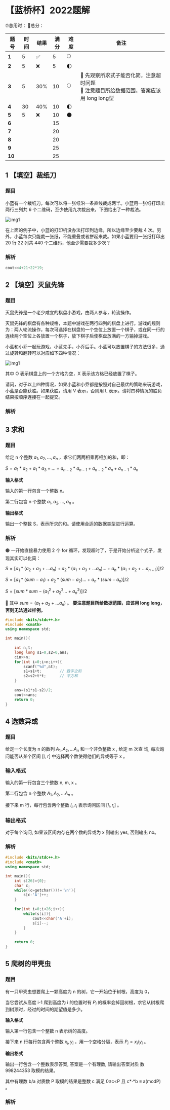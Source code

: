 # 【蓝桥杯】2022题解


⏰总用时：			🎯总分：

| 题号   | 时间 | 结果 | 满分 | 难度 | 备注                                                         |
| ------ | ---- | ---- | ---- | ---- | ------------------------------------------------------------ |
| **1**  | 5    | ✅    | 5    | 🌕    |                                                              |
| **2**  | 5    | ❌    | 5    | 🌓    |                                                              |
| **3**  | 5    | 30%  | 10   | 🌕    | 🔸 先观察所求式子能否化简，注意超时问题<br/>🔸 注意题目所给数据范围，答案应该用 long long型 |
| **4**  | 30   | 40%  | 10   | 🌓    |                                                              |
| **5**  | 5    | ❌    | 10   | 🌑    |                                                              |
| **6**  |      |      | 15   |      |                                                              |
| **7**  |      |      | 20   |      |                                                              |
| **8**  |      |      | 20   |      |                                                              |
| **9**  |      |      | 25   |      |                                                              |
| **10** |      |      | 25   |      |                                                              |

## 1 【填空】裁纸刀

### 题目

小蓝有一个裁纸刀，每次可以将一张纸沿一条直线裁成两半。小蓝用一张纸打印出两行三列共 6 个二维码，至少使用九次裁出来，下图给出了一种裁法。

![img1](/img/蓝桥杯/2.png)

在上面的例子中，小蓝的打印机没办法打印到边缘，所以边缘至少要裁 4 次。另外，小蓝每次只能裁一张纸，不能重叠或者拼起来裁。如果小蓝要用一张纸打印出 20 行 22 列共 440 个二维码，他至少需要裁多少次？

### 解析

```c++
cout<<4+21+22*19;
```

## 2 【填空】灭鼠先锋

### 题目

灭鼠先锋是一个老少咸宜的棋盘小游戏，由两人参与，轮流操作。

灭鼠先锋的棋盘有各种规格，本题中游戏在两行四列的棋盘上进行。游戏的规则为：两人轮流操作，每次可选择在棋盘的一个空位上放置一个棋子，或在同一行的连续两个空位上各放置一个棋子，放下棋子后使棋盘放满的一方输掉游戏。

小蓝和小乔一起玩游戏，小蓝先手，小乔后手。小蓝可以放置棋子的方法很多，通过旋转和翻转可以对应如下四种情况：

![img1](/img/蓝桥杯/3.png)

其中 O 表示棋盘上的一个方格为空，X 表示该方格已经放置了棋子。

请问，对于以上四种情况，如果小蓝和小乔都是按照对自己最优的策略来玩游戏，小蓝是否能获胜。如果获胜，请用 V 表示，否则用 L 表示。请将四种情况的胜负结果按顺序连接在一起提交。

### 解析



## 3 求和

### 题目

给定 n 个整数 $a_1,a_2,...,a_n$ ，求它们两两相乘再相加的和，即：

$S=a_1*a_2+a_1*a_3+...+a_{n-2}*a_{n-1}+a_{n-2}*a_{n}+a_{n-1}*a_n$

**输入格式**

输入的第一行包含一个整数 n。

第二行包含 n 个整数 $a_1,a_2,...,a_n$ 。

**输出格式**

输出一个整数 S，表示所求的和。请使用合适的数据类型进行运算。

### 解析

🟠 一开始直接暴力使用 2 个 for 循环，发现超时了，于是开始分析这个式子，发现其实可以化简：

$S=[a_1*(a_2+a_3+...a_n)+a_2*(a_1+a_3+...a_n)...+a_n*(a_1+a_2+...a_{n-1})]/2$

$S=[a_1*(sum-a_1)+a_2*(sum-a_2)...+a_n*(sum-a_n)]/2$

$S=[sum*sum-(a_1^2+a_2^2...+a_n^2)]/2$

🔵 其中 $sum = (a_1+a_2+...a_n)$ 。 **要注意题目所给数据范围，应该用 long long，否则无法通过样例。**

```c++
#include <bits/stdc++.h>
#include <cmath>
using namespace std;

int main(){
    
    int n,t;
    long long s1=0,s2=0,ans;
    cin>>n;
    for(int i=0;i<n;i++){
    	scanf("%d",&t);
    	s1=s1+t;		// 数字之和
    	s2=s2+t*t; 		// 平方和
	}
	
	ans=(s1*s1-s2)/2;
	cout<<ans;
    return 0;
}
```

## 4 选数异或

### 题目

给定一个长度为 n 的数列 $A_1,A_2,...A_n$ 和一个非负整数 x , 给定 m 次查 询, 每次询问能否从某个区间 [l, r] 中选择两个数使得他们的异或等于 x 。

### 输入格式

输入的第一行包含三个整数 n, m, x 。

第二行包含 n 个整数 $A_1,A_2,...A_n$ 。

接下来 m 行，每行包含两个整数 $l_i, r_i$ 表示询问区间 [$l_i, r_i$] 。

### 输出格式

对于每个询问, 如果该区间内存在两个数的异或为 x 则输出 yes, 否则输出 no。

### 解析

```c++
#include <bits/stdc++.h>
#include <cmath>
using namespace std;

int main(){
    int s[26]={0}; 
    char c;
    while((c=getchar())!='\n'){
    	s[c-'A']++;
	}
	
	for(int i=0;i<26;i++){
		while(s[i]){
			cout<<char('A'+i);
			s[i]--;
		}
	}
    
    return 0;
}
```

## 5 爬树的甲壳虫

### 题目

有一只甲壳虫想要爬上一颗高度为 n 的树，它一开始位于树根，高度为 0，

当它尝试从高度 i-1 爬到高度为 i 的位置时有 $P_i$ 的概率会掉回树根，求它从树根爬到树顶时，经过的时间的期望值是多少。

**输入格式**

输入第一行包含一个整数 n 表示树的高度。

接下来 n 行每行包含两个整数 $x_i, y_i$ ，用一个空格分隔，表示 $P_i=x_i/y_i$ 。

**输出格式**

输出一行包含一个整数表示答案, 答案是一个有理数, 请输出答案对质 数 998244353 取模的结果。

其中有理数 b/a 对质数 P 取模的结果是整数 c 满足 0≤c<P 且 c*⋅*b ≡ a(modP) 。

### 解析


